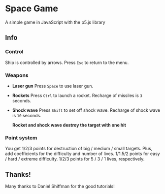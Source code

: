 # Space Game

A simple game in JavaScript with the p5.js library

## Info

### Control

Ship is controlled by arrows.
Press `Esc` to return to the menu.

### Weapons

- **Laser gun**
  Press `Space` to use laser gun.
- **Rockets**
  Press `Ctrl` to launch a rocket.
  Recharge of missiles is `3` seconds.
- **Shock wave**
  Press `Shift` to set off shock wave.
  Recharge of shock wave is `10` seconds.

  **Rocket and shock wave destroy the target with one hit**

### Point system

You get 1/2/3 points for destruction of big / medium / small targets.
Plus, add coefficients for the difficulty and number of lives.
1/1.5/2 points for easy / hard / extreme difficulty.
1/2/3 points for 5 / 3 / 1 lives, respectively.

## Thanks!

Many thanks to Daniel Shiffman for the good tutorials!

